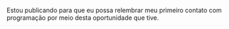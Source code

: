 Estou publicando para que eu possa relembrar meu primeiro contato com programação por meio desta oportunidade que tive. 
